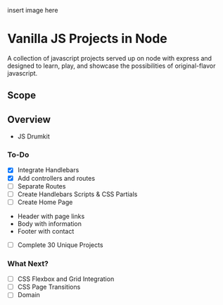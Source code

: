 insert image here

# Vanilla JS Projects in Node

A collection of javascript projects served up on node with express and designed to learn, play, and showcase the possibilities of original-flavor javascript.

## Scope

## Overview
* JS Drumkit

### To-Do
- [x] Integrate Handlebars
- [x] Add controllers and routes
- [ ] Separate Routes
- [ ] Create Handlebars Scripts & CSS Partials
- [ ] Create Home Page
 - Header with page links
 - Body with information
 - Footer with contact
- [ ] Complete 30 Unique Projects

### What Next?
- [ ] CSS Flexbox and Grid Integration
- [ ] CSS Page Transitions
- [ ] Domain
